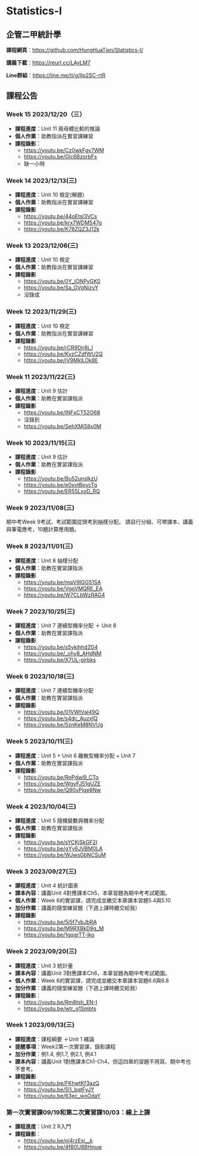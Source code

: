# Statistics-I

## 企管二甲統計學

**課程網頁**：https://github.com/HungHuaTien/Statistics-I/

**講義下載**：https://reurl.cc/LAyLM7

**Line群組**：https://line.me/ti/g/llp2SC-rtR

## 課程公告

### Week 15 2023/12/20（三）

- **課程進度**：Unit 11 兩母體比較的推論
- **個人作業**：助教指派在實習課練習
- **課程錄影**：
  - https://youtu.be/Cz0wkFgv7WM
  - https://youtu.be/Glc6BzorbFs
  - 缺一小時

### Week 14 2023/12/13(三)

- **課程進度**：Unit 10 檢定(解題）
- **個人作業**：助教指派在實習課練習
- **課程錄影**
  - https://youtu.be/44oEtsl3VCs
  - https://youtu.be/krx7WDM547g
  - https://youtu.be/K78ZQZ3J12k



### Week 13 2023/12/06(三)

- **課程進度**：Unit 10 檢定
- **個人作業**：助教指派在實習課練習
- **課程錄影**
  - https://youtu.be/0Y_lONPyGK0
  - https://youtu.be/Sa_GVgNizyY
  - 沒錄成

### Week 12 2023/11/29(三)

- **課程進度**：Unit 10 檢定
- **個人作業**：助教指派在實習課練習
- **課程錄影**
  - https://youtu.be/rCR9Djr8j_I
  - https://youtu.be/KyzCZdfWU2Q
  - https://youtu.be/jV9MklLOk8E

### Week 11 2023/11/22(三)

- **課程進度**：Unit 9 估計
- **個人作業**：助教在實習課指派
- **課程錄影**
  - https://youtu.be/lNFxCT52O68
  - 沒錄到
  - https://youtu.be/SehXMj58s0M

### Week 10 2023/11/15(三)

- **課程進度**：Unit 9 估計
- **個人作業**：助教在實習課指派
- **課程錄影**
  - https://youtu.be/Bu52unslkzU
  - https://youtu.be/e0xvtBpycTg
  - https://youtu.be/ER55LxxD_RQ

### Week 9 2023/11/08(三)

期中考Week 9考試，考試範圍從頭考到抽樣分配。
請自行分組、可帶課本、講義與筆電應考，10題計算應用題。

### Week 8 2023/11/01(三)

- **課程進度**：Unit 8 抽樣分配
- **個人作業**：助教在實習課指派
- **課程錄影**
  -  https://youtu.be/mqV9lGG51SA
  -  https://youtu.be/VgoVMQRE_EA
  -  https://youtu.be/W7CLbWzRAG4

### Week 7 2023/10/25(三)

- **課程進度**：Unit 7 連續型機率分配 ＋ Unit 8
- **個人作業**：助教在實習課指派
- **課程錄影**
  - https://youtu.be/s5ykjhhdZG4
  - https://youtu.be/_ohy8_AHdNM
  - https://youtu.be/X7UL-gjrbks

### Week 6 2023/10/18(三)

- **課程進度**：Unit 7 連續型機率分配
- **個人作業**：助教在實習課指派
- **課程錄影**
  - https://youtu.be/01VWtVaI49Q
  - https://youtu.be/s4dc_AuzxIQ
  - https://youtu.be/5znKeM8NVUg

### Week 5 2023/10/11(三)

- **課程進度**：Unit 5 + Unit 6 離散型機率分配 + Unit 7
- **個人作業**：助教在實習課指派
- **課程錄影**
  - https://youtu.be/RnPdwl9_CTo
  - https://youtu.be/WgyFJ51gUZE
  - https://youtu.be/Q90vPjge8Nw

### Week 4 2023/10/04(三)

- **課程進度**：Unit 5 隨機變數與機率分配
- **個人作業**：助教在實習課指派
- **課程錄影**
  -  https://youtu.be/sYCKjSkGF2I
  -  https://youtu.be/gYy6JVBM0LA
  -  https://youtu.be/WJwsGbNCSuM

### Week 3 2023/09/27(三)

- **課程進度**：Unit 4 統計圖表
- **課本內容**：講義Unit 4對應課本Ch5，本章習題為期中考考試範圍。
- **個人作業**：Week 6的實習課，請完成並繳交本章課本習題5.4與5.10
- **加分作業**：講義的隨堂練習題（下週上課時繳交給我）
- **課程錄影**
  - https://youtu.be/5i5f7vbJbRA
  - https://youtu.be/M9RXBkD9g_M
  - https://youtu.be/1gqgrTT-lko

### Week 2 2023/09/20(三)

- **課程進度**：Unit 3 統計量
- **課本內容**：講義Unit 3對應課本Ch6，本章習題為期中考考試範圍。
- **個人作業**：Week 6的實習課，請完成並繳交本章課本習題6.6與6.8
- **加分作業**：講義的隨堂練習題（下週上課時繳交給我）
- **課程錄影**：
  - https://youtu.be/Rm8tsh_EN-I
  - https://youtu.be/wtr_g1Smbts

### Week 1 2023/09/13(三)

- **課程進度**：課程綱要 ＋Unit 1 緒論
- **提醒事項**：Week2第一次實習課，錄影課程
- **加分作業**：例1.4, 例1.7, 例2.1, 例4.1
- **課本內容**：講義Unit 1對應課本Ch1-Ch4，但這四章的習題不用寫、期中考也不會考。
- **課程錄影**
  - https://youtu.be/FKhwtKf3azQ
  - https://youtu.be/5l1_bqtFyJY
  - https://youtu.be/63ec_woOdaY 
  
### 第一次實習課09/19和第二次實習課10/03：線上上課

- **課程進度**：Unit 2 R入門
- **課程錄影**：
  - https://youtu.be/pl4rzEsj__k
  - https://youtu.be/4fB0U8BHnuw


